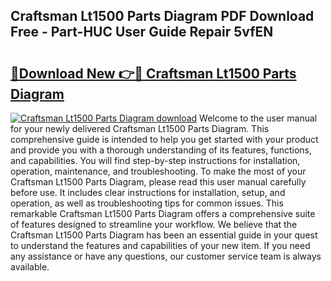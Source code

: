 ## Craftsman Lt1500 Parts Diagram PDF Download Free - Part-HUC User Guide Repair 5vfEN

# <h2><a href="http://dfushn.blite.top/?on=Craftsman+Lt1500+Parts+Diagram">🔗Download New 👉🔴 Craftsman Lt1500 Parts Diagram</a></h2>

[![Craftsman Lt1500 Parts Diagram download](https://i.imgur.com/lujVjoI.png)](http://dfushn.blite.top/?on=Craftsman+Lt1500+Parts+Diagram)
Welcome to the user manual for your newly delivered Craftsman Lt1500 Parts Diagram. This comprehensive guide is intended to help you get started with your product and provide you with a thorough understanding of its features, functions, and capabilities. You will find step-by-step instructions for installation, operation, maintenance, and troubleshooting. To make the most of your Craftsman Lt1500 Parts Diagram, please read this user manual carefully before use. It includes clear instructions for installation, setup, and operation, as well as troubleshooting tips for common issues. This remarkable Craftsman Lt1500 Parts Diagram offers a comprehensive suite of features designed to streamline your workflow. We believe that the Craftsman Lt1500 Parts Diagram has been an essential guide in your quest to understand the features and capabilities of your new item. If you need any assistance or have any questions, our customer service team is always available.
